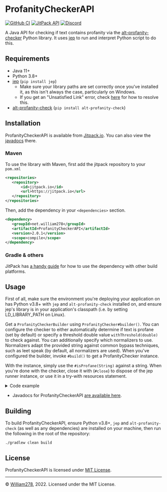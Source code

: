 # ProfanityCheckerAPI
[![GitHub CI](https://img.shields.io/github/workflow/status/WiIIiam278/ProfanityCheckerAPI/Java%20CI?logo=github)](https://github.com/WiIIiam278/ProfanityCheckerAPI/actions/workflows/java_ci.yml)
[![JitPack API](https://img.shields.io/jitpack/version/net.william278/ProfanityCheckerAPI?color=%2300fb9a&label=api&logo=gradle)](https://jitpack.io/#net.william278/ProfanityCheckerAPI)
[![Discord](https://img.shields.io/discord/818135932103557162.svg?label=&logo=discord&logoColor=fff&color=7389D8&labelColor=6A7EC2)](https://discord.gg/tVYhJfyDWG)

A Java API for checking if text contains profanity via the [alt-profanity-checker](https://pypi.org/project/alt-profanity-check/) Python library. It uses [jep](https://github.com/ninia/jep) to run and interpret Python script to do this.

## Requirements
* Java 11+
* Python 3.8+
* [jep](https://pypi.org/project/jep/) (`pip install jep`)
    * Make sure your library paths are set correctly once you've installed it, as this isn't always the case, particularly on Windows.
    * If you get an "Unsatisfied Link" error, check [here](https://github.com/ninia/jep/wiki/FAQ#how-do-i-fix-unsatisfied-link-error-no-jep-in-javalibrarypath) for how to resolve this.
* [alt-profanity-check](https://pypi.org/project/alt-profanity-check/) (`pip install alt-profanity-check`)

## Installation
ProfanityCheckerAPI is available from [Jitpack.io](https://jitpack.io/#WiIIiam278/ProfanityCheckerAPI). You can also
view the [javadocs](https://javadoc.jitpack.io/net/william278/ProfanityCheckerAPI/latest/javadoc/index.html)
there.

### Maven
To use the library with Maven, first add the jitpack repository to your `pom.xml`
```xml
<repositories>
   <repository>
       <id>jitpack.io</id>
       <url>https://jitpack.io</url>
   </repository>
</repositories>
```
Then, add the dependency in your `<dependencies>` section.
```xml
<dependency>
   <groupId>net.william278</groupId>
   <artifactId>ProfanityCheckerAPI</artifactId>
   <version>2.0.1</version>
   <scope>compile</scope>
</dependency>
```

### Gradle & others
JitPack has [a handy guide](https://jitpack.io/#net.william278/ProfanityCheckerAPI/#How_to) for how to use the dependency with other build platforms.

## Usage
First of all, make sure the environment you're deploying your application on has Python v3.8+ with `jep` and `alt-profanity-check` installed on, and ensure jep's library is in your application's classpath (i.e. by setting LD_LIBRARY_PATH on Linux).

Get a `ProfanityCheckerBuilder` using `ProfanityChecker#builder()`. You can configure the checker to either automatically determine if text is profane (set by default) or specify a threshold double value `withThreshold(double)` to check against. You can additionally specify which normalizers to use. Normalizers adapt the provided string against common bypass techniques, such as leet speak (by default, all normalizers are used). When you've configured the builder, invoke `#build()` to get a ProfanityChecker instance.

With the instance, simply use the `#isProfane(String)` against a string. When you're done with the checker, close it with (`#close`) to dispose of the jep runner instance, or use it in a try-with resources statement.

<details>
  <summary>Code example</summary>
  
  ```java
  // This will return true if the message contains profanity exceeding a threshold of 0.8
  public static boolean isMessageProfane(String message) {
      try (ProfanityChecker checker = ProfanityChecker.builder().withThreshold(0.8d).build()) {
         return checker.isProfane(message);
      }
  }
  ```
  
</details>

* Javadocs for ProfanityCheckerAPI [are available here](https://javadoc.jitpack.io/net/william278/ProfanityCheckerAPI/latest/javadoc/index.html).

## Building
To build ProfanityCheckerAPI, ensure Python v3.8+, `jep` and `alt-profanity-check` (as well as any dependencies) are installed on your machine, then run the following in the root of the repository:
```
./gradlew clean build
```

## License
ProfanityCheckerAPI is licensed under [MIT License](https://github.com/WiIIiam278/ProfanityCheckerAPI/blob/master/LICENSE).

---
&copy; [William278](https://william278.net/), 2022. Licensed under the MIT License.
